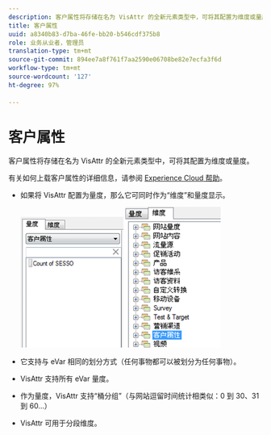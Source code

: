 ```yaml
---
description: 客户属性将存储在名为 VisAttr 的全新元素类型中，可将其配置为维度或量度。
title: 客户属性
uuid: a8340b83-d7ba-46fe-bb20-b546cdf375b8
role: 业务从业者，管理员
translation-type: tm+mt
source-git-commit: 894ee7a8f761f7aa2590e06708be82e7ecfa3f6d
workflow-type: tm+mt
source-wordcount: '127'
ht-degree: 97%

---
```



# 客户属性

客户属性将存储在名为 VisAttr 的全新元素类型中，可将其配置为维度或量度。

有关如何上载客户属性的详细信息，请参阅 [Experience Cloud 帮助](https://docs.adobe.com/content/help/zh-Hans/core-services/interface/customer-attributes/attributes.html)。

* 如果将 VisAttr 配置为量度，那么它可同时作为“维度”和量度显示。

   ![](assets/ca_metrics.png) ![](assets/ca_dimension.png)

* 它支持与 eVar 相同的划分方式（任何事物都可以被划分为任何事物）。
* VisAttr 支持所有 eVar 量度。
* 作为量度，VisAttr 支持“桶分组”（与网站逗留时间统计相类似：0 到 30、31 到 60…）
* VisAttr 可用于分段维度。

